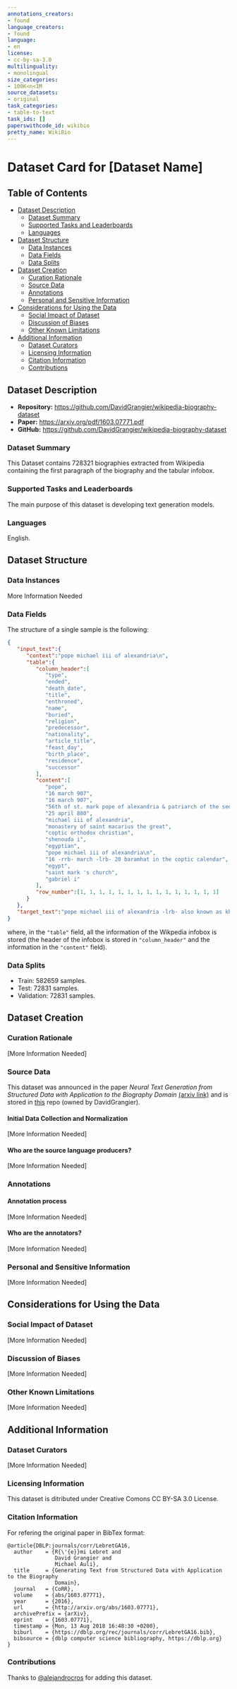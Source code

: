 ```yaml
---
annotations_creators:
- found
language_creators:
- found
language:
- en
license:
- cc-by-sa-3.0
multilinguality:
- monolingual
size_categories:
- 100K<n<1M
source_datasets:
- original
task_categories:
- table-to-text
task_ids: []
paperswithcode_id: wikibio
pretty_name: WikiBio
---
```


# Dataset Card for [Dataset Name]

## Table of Contents
- [Dataset Description](#dataset-description)
  - [Dataset Summary](#dataset-summary)
  - [Supported Tasks and Leaderboards](#supported-tasks-and-leaderboards)
  - [Languages](#languages)
- [Dataset Structure](#dataset-structure)
  - [Data Instances](#data-instances)
  - [Data Fields](#data-fields)
  - [Data Splits](#data-splits)
- [Dataset Creation](#dataset-creation)
  - [Curation Rationale](#curation-rationale)
  - [Source Data](#source-data)
  - [Annotations](#annotations)
  - [Personal and Sensitive Information](#personal-and-sensitive-information)
- [Considerations for Using the Data](#considerations-for-using-the-data)
  - [Social Impact of Dataset](#social-impact-of-dataset)
  - [Discussion of Biases](#discussion-of-biases)
  - [Other Known Limitations](#other-known-limitations)
- [Additional Information](#additional-information)
  - [Dataset Curators](#dataset-curators)
  - [Licensing Information](#licensing-information)
  - [Citation Information](#citation-information)
  - [Contributions](#contributions)

## Dataset Description

- **Repository:** https://github.com/DavidGrangier/wikipedia-biography-dataset
- **Paper:** https://arxiv.org/pdf/1603.07771.pdf
- **GitHub:** https://github.com/DavidGrangier/wikipedia-biography-dataset

### Dataset Summary

This Dataset contains 728321 biographies extracted from Wikipedia containing the first paragraph of the biography and the tabular infobox.
### Supported Tasks and Leaderboards

The main purpose of this dataset is developing text generation models.

### Languages

English.

## Dataset Structure

### Data Instances

More Information Needed

### Data Fields

The structure of a single sample is the following:
```json
{
   "input_text":{
      "context":"pope michael iii of alexandria\n",
      "table":{
         "column_header":[
            "type",
            "ended",
            "death_date",
            "title",
            "enthroned",
            "name",
            "buried",
            "religion",
            "predecessor",
            "nationality",
            "article_title",
            "feast_day",
            "birth_place",
            "residence",
            "successor"
         ],
         "content":[
            "pope",
            "16 march 907",
            "16 march 907",
            "56th of st. mark pope of alexandria & patriarch of the see",
            "25 april 880",
            "michael iii of alexandria",
            "monastery of saint macarius the great",
            "coptic orthodox christian",
            "shenouda i",
            "egyptian",
            "pope michael iii of alexandria\n",
            "16 -rrb- march -lrb- 20 baramhat in the coptic calendar",
            "egypt",
            "saint mark 's church",
            "gabriel i"
         ],
         "row_number":[1, 1, 1, 1, 1, 1, 1, 1, 1, 1, 1, 1, 1, 1, 1]
      }
   },
   "target_text":"pope michael iii of alexandria -lrb- also known as khail iii -rrb- was the coptic pope of alexandria and patriarch of the see of st. mark -lrb- 880 -- 907 -rrb- .\nin 882 , the governor of egypt , ahmad ibn tulun , forced khail to pay heavy contributions , forcing him to sell a church and some attached properties to the local jewish community .\nthis building was at one time believed to have later become the site of the cairo geniza .\n"
}
```
where, in the `"table"` field, all the information of the Wikpedia infobox is stored (the header of the infobox is stored in `"column_header"` and the information in the `"content"` field).
### Data Splits

- Train: 582659 samples.
- Test: 72831 samples.
- Validation: 72831 samples.
## Dataset Creation

### Curation Rationale

[More Information Needed]

### Source Data
This dataset was announced in the paper <em>Neural Text Generation from Structured Data with Application to the Biography Domain</em> [(arxiv link)](https://arxiv.org/pdf/1603.07771.pdf) and is stored in [this](https://github.com/DavidGrangier/wikipedia-biography-dataset) repo (owned by DavidGrangier).
#### Initial Data Collection and Normalization

[More Information Needed]

#### Who are the source language producers?

[More Information Needed]

### Annotations

#### Annotation process

[More Information Needed]

#### Who are the annotators?

[More Information Needed]

### Personal and Sensitive Information

[More Information Needed]

## Considerations for Using the Data

### Social Impact of Dataset

[More Information Needed]

### Discussion of Biases

[More Information Needed]

### Other Known Limitations

[More Information Needed]

## Additional Information

### Dataset Curators

[More Information Needed]

### Licensing Information

This dataset is ditributed under Creative Comons CC BY-SA 3.0 License.
### Citation Information

For refering the original paper in BibTex format:

```
@article{DBLP:journals/corr/LebretGA16,
  author    = {R{\'{e}}mi Lebret and
               David Grangier and
               Michael Auli},
  title     = {Generating Text from Structured Data with Application to the Biography
               Domain},
  journal   = {CoRR},
  volume    = {abs/1603.07771},
  year      = {2016},
  url       = {http://arxiv.org/abs/1603.07771},
  archivePrefix = {arXiv},
  eprint    = {1603.07771},
  timestamp = {Mon, 13 Aug 2018 16:48:30 +0200},
  biburl    = {https://dblp.org/rec/journals/corr/LebretGA16.bib},
  bibsource = {dblp computer science bibliography, https://dblp.org}
}
```

### Contributions

Thanks to [@alejandrocros](https://github.com/alejandrocros) for adding this dataset.
